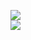 [![](https://img.shields.io/badge/Made%20With-Github%20Spray-lightgrey.svg?style=for-the-badge&logo=github)](https://github.com/Annihil/github-spray#4632)  
[![](https://i.imgur.com/2DrTn0Z.gif)](https://github.com/Annihil/github-spray)